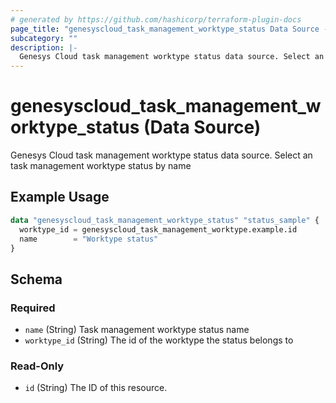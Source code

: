 ```yaml
---
# generated by https://github.com/hashicorp/terraform-plugin-docs
page_title: "genesyscloud_task_management_worktype_status Data Source - terraform-provider-genesyscloud"
subcategory: ""
description: |-
  Genesys Cloud task management worktype status data source. Select an task management worktype status by name
---
```


# genesyscloud_task_management_worktype_status (Data Source)

Genesys Cloud task management worktype status data source. Select an task management worktype status by name

## Example Usage

```terraform
data "genesyscloud_task_management_worktype_status" "status_sample" {
  worktype_id = genesyscloud_task_management_worktype.example.id
  name        = "Worktype status"
}
```

<!-- schema generated by tfplugindocs -->
## Schema

### Required

- `name` (String) Task management worktype status name
- `worktype_id` (String) The id of the worktype the status belongs to

### Read-Only

- `id` (String) The ID of this resource.

